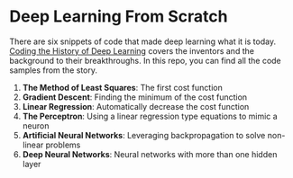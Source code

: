 # Deep Learning From Scratch

There are six snippets of code that made deep learning what it is today. [Coding the History of Deep Learning](https://medium.com/@emilwallner/the-history-of-deep-learning-explored-through-6-code-snippets-d0a0e8545202) covers the inventors and the background to their breakthroughs. In this repo, you can find all the code samples from the story.

1. **The Method of Least Squares**: The first cost function
1. **Gradient Descent**: Finding the minimum of the cost function
1. **Linear Regression**: Automatically decrease the cost function
1. **The Perceptron**: Using a linear regression type equations to mimic a neuron
1. **Artificial Neural Networks**: Leveraging backpropagation to solve non-linear problems
1. **Deep Neural Networks**: Neural networks with more than one hidden layer










